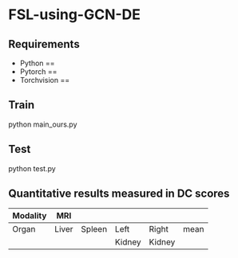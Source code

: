 # FSL-using-GCN-DE
## Requirements

* Python == 
* Pytorch == 
* Torchvision ==

## Train
python main_ours.py

## Test
python test.py

## Quantitative results measured in DC scores
|  Modality        |  MRI   |         |        |         |      |          
|  --------------  |  ----  |  ------ | ------ |  ------ | ---- |
|  Organ           |  Liver |  Spleen | Left   |  Right  | mean | 
|                  |        |         | Kidney |  Kidney |      |
